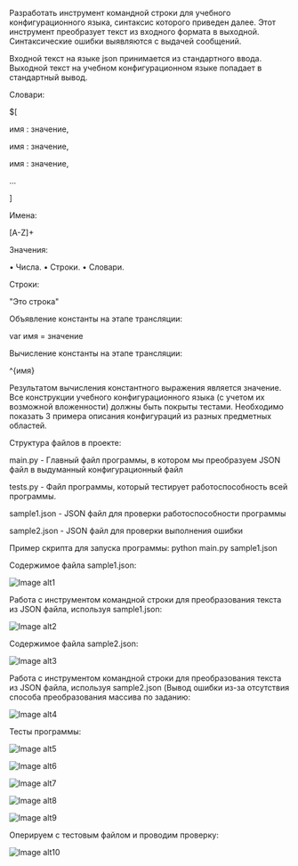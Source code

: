 Разработать инструмент командной строки для учебного конфигурационного
языка, синтаксис которого приведен далее. Этот инструмент преобразует текст из
входного формата в выходной. Синтаксические ошибки выявляются с выдачей
сообщений.


Входной текст на языке json принимается из стандартного ввода. Выходной
текст на учебном конфигурационном языке попадает в стандартный вывод.


Словари:


$[

 имя : значение,
 
 имя : значение,
 
 имя : значение,
 
 ...
 
]


Имена:

[A-Z]+

Значения:


• Числа.
• Строки.
• Словари.


Строки:


"Это строка"


Объявление константы на этапе трансляции:

var имя = значение


Вычисление константы на этапе трансляции:

^{имя}


Результатом вычисления константного выражения является значение.
Все конструкции учебного конфигурационного языка (с учетом их
возможной вложенности) должны быть покрыты тестами. Необходимо показать 3
примера описания конфигураций из разных предметных областей.


Структура файлов в проекте:


main.py - Главный файл программы, в котором мы преобразуем JSON файл в выдуманный конфигурационный файл

tests.py - Файл программы, который тестирует работоспособность всей программы.

sample1.json - JSON файл для проверки работоспособности программы

sample2.json - JSON файл для проверки выполнения ошибки


Пример скрипта для запуска программы: python main.py sample1.json


Содержимое файла sample1.json:

![Image alt1](https://github.com/BEZBIG/Configuration-Management.Homework-3/blob/master/pic/13.png)

Работа с инструментом командной строки для преобразования текста из JSON файла, используя sample1.json:

![Image alt2](https://github.com/BEZBIG/Configuration-Management.Homework-3/blob/master/pic/2.png)

Содержимое файла sample2.json:

![Image alt3](https://github.com/BEZBIG/Configuration-Management.Homework-3/blob/master/pic/3.png)

Работа с инструментом командной строки для преобразования текста из JSON файла, используя sample2.json (Вывод ошибки из-за отсутствия способа преобразования массива по заданию:

![Image alt4](https://github.com/BEZBIG/Configuration-Management.Homework-3/blob/master/pic/4.png)

Тесты программы: 

![Image alt5](https://github.com/BEZBIG/Configuration-Management.Homework-3/blob/master/pic/5.png)

![Image alt6](https://github.com/BEZBIG/Configuration-Management.Homework-3/blob/master/pic/6.png)

![Image alt7](https://github.com/BEZBIG/Configuration-Management.Homework-3/blob/master/pic/7.png)

![Image alt8](https://github.com/BEZBIG/Configuration-Management.Homework-3/blob/master/pic/8.png)

![Image alt9](https://github.com/BEZBIG/Configuration-Management.Homework-3/blob/master/pic/9.png)

Оперируем с тестовым файлом и проводим проверку:

![Image alt10](https://github.com/BEZBIG/Configuration-Management.Homework-3/blob/master/pic/10.png)
